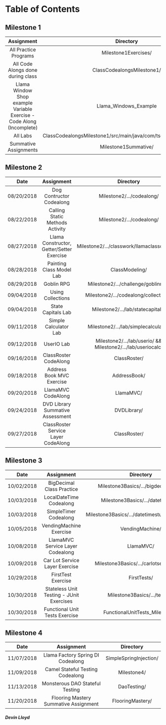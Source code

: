 # Table of Contents

## Milestone 1
 
| Assignment | Directory |
|:---------------:|:------------:|
| All Practice Programs | Milestone1Exercises/ |
| All Code Alongs done during class | ClassCodealongsMilestone1/ |
| Llama Window Shop example Variable Exercise - Code Along (Incomplete) | Llama_Windows_Example |
| All Labs | ClassCodealongsMilestone1/src/main/java/com/tsguild/milestone1/labs |
| Summative Assignments | Milestone1Summative/ |

## Milestone 2
 
| Date | Assignment | Directory |
|:----:|:----------:|:---------:|
| 08/20/2018 | Dog Contructor Codealong | Milestone2/.../codealong/ |
| 08/22/2018 | Calling Static Methods Activity | Milestone2/.../codealong/ |
| 08/27/2018 | Llama Constructor, Getter/Setter Exercise | Milestone2/.../classwork/llamaclassdiagram/ |
| 08/28/2018 | Painting Class Model Lab | ClassModeling/ |
| 08/29/2018 | Goblin RPG | Milestone2/.../challenge/goblinrpg/ |
| 09/04/2018 | Using Collections | Milestone2/.../codealong/collections/ |
| 09/04/2018 | State Capitals Lab | Milestone2/.../lab/statecapitals/ |
| 09/11/2018 | Simple Calculator Lab | Milestone2/.../lab/simplecalculator/ |
| 09/12/2018 | UserIO Lab | Milestone2/.../lab/userio/ && Milestone2/.../lab/useriocalc/ |
| 09/16/2018 | ClassRoster CodeAlong | ClassRoster/ |
| 09/18/2018 | Address Book MVC Exercise | AddressBook/ |
| 09/20/2018 | LlamaMVC CodeAlong | LlamaMVC/ |
| 09/24/2018 | DVD Library Summative Assessment | DVDLibrary/ |
| 09/27/2018 | ClassRoster Service Layer CodeAlong | ClassRoster/ |

## Milestone 3

| Date | Assignment | Directory |
|:----:|:----------:|:---------:|
| 10/02/2018 | BigDecimal Class Practice | Milestone3Basics/.../bigdecimalwork |
| 10/03/2018 | LocalDateTime Codealong | Milestone3Basics/.../datetimestuff |
| 10/03/2018 | SimpleTimer Codealong | Milestone3Basics/.../datetimestuff/simpletimer/ |
| 10/05/2018 | VendingMachine Exercise | VendingMachine/ |
| 10/08/2018 | LlamaMVC Service Layer Codealong | LlamaMVC/ |
| 10/09/2018 | Car Lot Service Layer Exercise | Milestone3Basics/.../carlotservicelayer/ |
| 10/29/2018 | FirstTest Exercise | FirstTests/ |
| 10/30/2018 | Stateless Unit Testing - JUnit Exercises | Milestone3Basics/.../testing/ |
| 10/30/2018 | Functional Unit Tests Exercise |  FunctionalUnitTests_MilestoneIII |

## Milestone 4

| Date | Assignment | Directory |
|:------:|:----------------:|:------------:|
| 11/07/2018 | Llama Factory Spring DI Codealong | SimpleSpringInjection/ |
| 11/09/2018 | Camel Stateful Testing Codealong | Milestone4/ |
| 11/13/2018 | Monsterous DAO Stateful Testing | DaoTesting/ |
| 11/20/2018 | Flooring Mastery Summative Assignment | FlooringMastery/ |

##### Devin Lloyd

